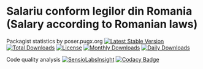 Salariu conform legilor din Romania (Salary according to Romanian laws)
=======

Packagist statistics by poser.pugx.org
[![Latest Stable Version](https://poser.pugx.org/danielgp/salariu/v/stable)](https://packagist.org/packages/danielgp/salariu)
[![Total Downloads](https://poser.pugx.org/danielgp/salariu/downloads)](https://packagist.org/packages/danielgp/salariu)
[![License](https://poser.pugx.org/danielgp/salariu/license)](https://packagist.org/packages/danielgp/salariu)
[![Monthly Downloads](https://poser.pugx.org/danielgp/salariu/d/monthly)](https://packagist.org/packages/danielgp/salariu)
[![Daily Downloads](https://poser.pugx.org/danielgp/salariu/d/daily)](https://packagist.org/packages/danielgp/salariu)

Code quality analysis
[![SensioLabsInsight](https://insight.sensiolabs.com/projects/52e1200a-8685-4954-b7b8-5d8197b68a84/big.png)](https://insight.sensiolabs.com/projects/52e1200a-8685-4954-b7b8-5d8197b68a84)
[![Codacy Badge](https://api.codacy.com/project/badge/grade/64699aced39e448fb0203f0a64059aee)](https://www.codacy.com/app/danielpopiniuc/salariu)

